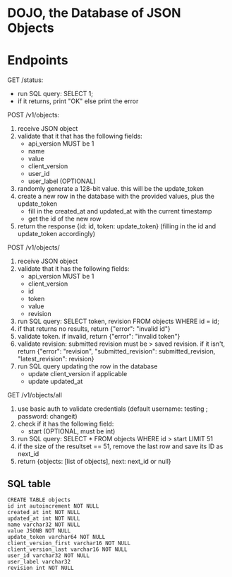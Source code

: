 DOJO, the Database of JSON Objects
===================================

# Endpoints

GET /status:

- run SQL query: SELECT 1;
- if it returns, print "OK" else print the error

POST /v1/objects:

1. receive JSON object
2. validate that it that has the following fields:
    - api_version MUST be 1
    - name
    - value
    - client_version
    - user_id
    - user_label (OPTIONAL)
3. randomly generate a 128-bit value. this will be the update_token
4. create a new row in the database with the provided values, plus the update_token
   - fill in the created_at and updated_at with the current timestamp
   - get the id of the new row
5. return the response {id: id, token: update_token} (filling in the id and update_token accordingly)

POST /v1/objects/<id>

1. receive JSON object
2. validate that it has the following fields:
    - api_version MUST be 1
    - client_version
    - id
    - token
    - value
    - revision
3. run SQL query: SELECT token, revision FROM objects WHERE id = id;
4. if that returns no results, return {"error": "invalid id"}
5. validate token. if invalid, return {"error": "invalid token"}
6. validate revision: submitted revision must be > saved revision. if it isn't, return {"error": "revision", "submitted_revision": submitted_revision, "latest_revision": revision}
6. run SQL query updating the row in the database
    - update client_version if applicable
    - update updated_at

GET /v1/objects/all

 1. use basic auth to validate credentials (default username: testing ; password: changeit)
 2. check if it has the following field:
     - start (OPTIONAL, must be int)
 3. run SQL query: SELECT * FROM objects WHERE id > start LIMIT 51
 4. if the size of the resultset == 51, remove the last row and save its ID as next_id
 5. return {objects: [list of objects], next: next_id or null}


## SQL table


    CREATE TABLE objects
    id int autoincrement NOT NULL
    created_at int NOT NULL
    updated_at int NOT NULL
    name varchar32 NOT NULL
    value JSONB NOT NULL
    update_token varchar64 NOT NULL
    client_version_first varchar16 NOT NULL
    client_version_last varchar16 NOT NULL
    user_id varchar32 NOT NULL
    user_label varchar32
    revision int NOT NULL
